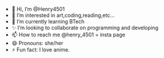- 👋 Hi, I’m @Henry4501
- 👀 I’m interested in art,coding,reading,etc...
- 🌱 I’m currently learning BTech
- ✨ I’m looking to collaborate on programming and developing
- 📫 How to reach me @henry_4501 = insta page
- 😄 Pronouns: she/her
- ⚡ Fun fact: I love anime.

<!---
Henry4501/Henry4501 is a ✨ special ✨ repository because its `README.md` (this file) appears on your GitHub profile.
You can click the Preview link to take a look at your changes.
--->
